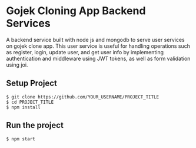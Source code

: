 # Gojek Cloning App Backend Services

A backend service built with node js and mongodb to serve user services on gojek clone app. This user service is useful for handling operations such as register, login, update user, and get user info by implementing authentication and middleware using JWT tokens, as well as form validation using joi.

## Setup Project

    $ git clone https://github.com/YOUR_USERNAME/PROJECT_TITLE
    $ cd PROJECT_TITLE
    $ npm install

## Run the project
    $ npm start
